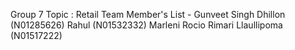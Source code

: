 Group 7
Topic : Retail
Team Member's List -
Gunveet Singh Dhillon (N01285626)
Rahul (N01532332)
Marleni Rocio Rimari Llaullipoma (N01517222)